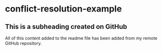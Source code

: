 # conflict-resolution-example

## This is a subheading created on GitHub

All of this content added to the readme file has been added from my remote GitHub repository.
